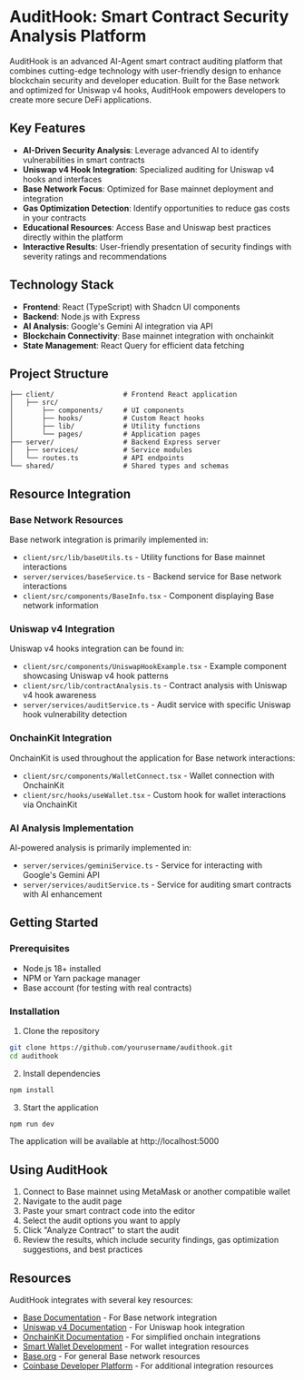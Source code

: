 # AuditHook: Smart Contract Security Analysis Platform

AuditHook is an advanced AI-Agent smart contract auditing platform that combines cutting-edge technology with user-friendly design to enhance blockchain security and developer education. Built for the Base network and optimized for Uniswap v4 hooks, AuditHook empowers developers to create more secure DeFi applications.

## Key Features

- **AI-Driven Security Analysis**: Leverage advanced AI to identify vulnerabilities in smart contracts
- **Uniswap v4 Hook Integration**: Specialized auditing for Uniswap v4 hooks and interfaces
- **Base Network Focus**: Optimized for Base mainnet deployment and integration
- **Gas Optimization Detection**: Identify opportunities to reduce gas costs in your contracts
- **Educational Resources**: Access Base and Uniswap best practices directly within the platform
- **Interactive Results**: User-friendly presentation of security findings with severity ratings and recommendations

## Technology Stack

- **Frontend**: React (TypeScript) with Shadcn UI components
- **Backend**: Node.js with Express
- **AI Analysis**: Google's Gemini AI integration via API
- **Blockchain Connectivity**: Base mainnet integration with onchainkit
- **State Management**: React Query for efficient data fetching

## Project Structure

```
├── client/                 # Frontend React application
│   ├── src/
│       ├── components/     # UI components
│       ├── hooks/          # Custom React hooks
│       ├── lib/            # Utility functions
│       └── pages/          # Application pages
├── server/                 # Backend Express server
│   ├── services/           # Service modules
│   └── routes.ts           # API endpoints
└── shared/                 # Shared types and schemas
```

## Resource Integration

### Base Network Resources

Base network integration is primarily implemented in:
- `client/src/lib/baseUtils.ts` - Utility functions for Base mainnet interactions
- `server/services/baseService.ts` - Backend service for Base network interactions
- `client/src/components/BaseInfo.tsx` - Component displaying Base network information

### Uniswap v4 Integration

Uniswap v4 hooks integration can be found in:
- `client/src/components/UniswapHookExample.tsx` - Example component showcasing Uniswap v4 hook patterns
- `client/src/lib/contractAnalysis.ts` - Contract analysis with Uniswap v4 hook awareness
- `server/services/auditService.ts` - Audit service with specific Uniswap hook vulnerability detection

### OnchainKit Integration

OnchainKit is used throughout the application for Base network interactions:
- `client/src/components/WalletConnect.tsx` - Wallet connection with OnchainKit
- `client/src/hooks/useWallet.tsx` - Custom hook for wallet interactions via OnchainKit

### AI Analysis Implementation

AI-powered analysis is primarily implemented in:
- `server/services/geminiService.ts` - Service for interacting with Google's Gemini API
- `server/services/auditService.ts` - Service for auditing smart contracts with AI enhancement

## Getting Started

### Prerequisites

- Node.js 18+ installed
- NPM or Yarn package manager
- Base account (for testing with real contracts)

### Installation

1. Clone the repository
```bash
git clone https://github.com/yourusername/audithook.git
cd audithook
```

2. Install dependencies
```bash
npm install
```

3. Start the application
```bash
npm run dev
```

The application will be available at http://localhost:5000

## Using AuditHook

1. Connect to Base mainnet using MetaMask or another compatible wallet
2. Navigate to the audit page
3. Paste your smart contract code into the editor
4. Select the audit options you want to apply
5. Click "Analyze Contract" to start the audit
6. Review the results, which include security findings, gas optimization suggestions, and best practices

## Resources

AuditHook integrates with several key resources:
- [Base Documentation](https://docs.base.org/) - For Base network integration
- [Uniswap v4 Documentation](https://docs.uniswap.org/contracts/v4/quickstart/hooks/setup) - For Uniswap hook integration
- [OnchainKit Documentation](https://onchainkit.xyz/) - For simplified onchain integrations
- [Smart Wallet Development](https://smartwallet.dev/) - For wallet integration resources
- [Base.org](https://www.base.org/getstarted) - For general Base network resources
- [Coinbase Developer Platform](https://docs.cdp.coinbase.com/) - For additional integration resources
